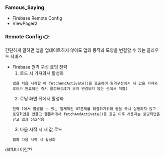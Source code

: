 ### Famous_Saying

+ Firebase Remote Config
+ ViewPager2

### Remote Config [👉](https://firebase.google.com/docs/remote-config)
간단하게 말하면 앱을 업데이트하지 않아도 앱의 동작과 모양을 변결할 수 있는 클라우드 서비스  
+ Firebase 원격 구성 로딩 전략
  1. 로드 시 가져와서 활성화  
  ```
  앱을 처음 시작할 때 fetchAndActivate()를 호출하여 원격구성에서 새 값을 가져와  
  로드가 완료되는 즉시 활성화(UI가 크게 변경되지 않는 선에서 적합)
  ```  
  2. 로딩 화면 뒤에서 활성화  
  ```
  전략 1에서 발생할 수 있는 잠재적인 UI문제를 해결하기위해 앱을 즉시 실행하지 않고  
  로딩화면을 만들고 핸들러에서 fetchAndActivate()를 호출 이후 사용자는 로딩화면을 닫고 앱과 상호작용
  ```  
  3. 다음 시작 시 새 값 로드  
  ```
  앱의 다음 시작 시 활성화
  ```

diffUtil 이란??
